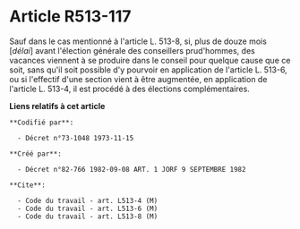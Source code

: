 # Article R513-117

Sauf dans le cas mentionné à l'article L. 513-8, si, plus de douze mois [*délai*] avant l'élection générale des conseillers
prud'hommes, des vacances viennent à se produire dans le conseil pour quelque cause que ce soit, sans qu'il soit possible d'y
pourvoir en application de l'article L. 513-6, ou si l'effectif d'une section vient à être augmentée, en application de
l'article L. 513-4, il est procédé à des élections complémentaires.

**Liens relatifs à cet article**

	**Codifié par**:

	  - Décret n°73-1048 1973-11-15

	**Créé par**:

	  - Décret n°82-766 1982-09-08 ART. 1 JORF 9 SEPTEMBRE 1982

	**Cite**:

	  - Code du travail - art. L513-4 (M)
	  - Code du travail - art. L513-6 (M)
	  - Code du travail - art. L513-8 (M)
